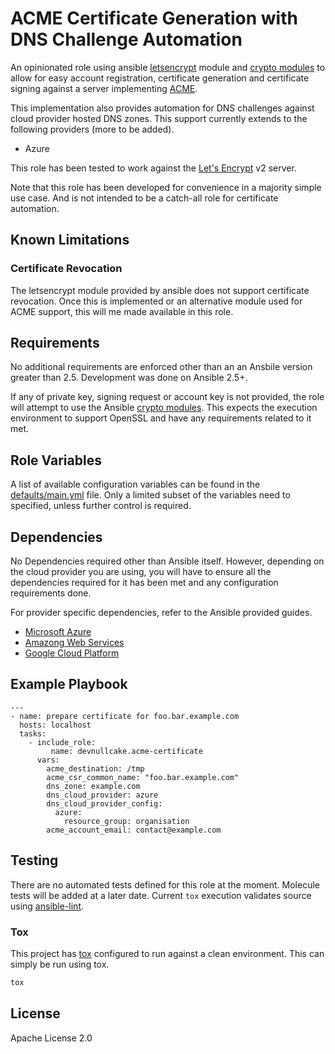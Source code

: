 ACME Certificate Generation with DNS Challenge Automation 
=========================================================
An opinionated role using ansible [letsencrypt](http://docs.ansible.com/ansible/latest/modules/letsencrypt_module.html) module and [crypto modules](http://docs.ansible.com/ansible/latest/modules/list_of_crypto_modules.html) to allow for easy account registration, certificate generation and certificate signing against a server implementing [ACME](https://github.com/ietf-wg-acme/acme).

This implementation also provides automation for DNS challenges against cloud provider hosted DNS zones. This support currently extends to the following providers (more to be added).

* Azure

This role has been tested to work against the [Let's Encrypt](https://letsencrypt.org/) v2 server.

Note that this role has been developed for convenience in a majority simple use case. And is not intended to be a catch-all role for certificate automation.

Known Limitations
-----------------
### Certificate Revocation
The letsencrypt module provided by ansible does not support certificate revocation. Once this is implemented or an alternative module used for ACME support, this will me made available in this role.

Requirements
------------

No additional requirements are enforced other than an an Ansbile version greater than 2.5. Development was done on Ansible 2.5+.

If any of private key, signing request or account key is not provided, the role will attempt to use the Ansible [crypto modules](http://docs.ansible.com/ansible/latest/modules/list_of_crypto_modules.html). This expects the execution environment to support OpenSSL and have any requirements related to it met.

Role Variables
--------------

A list of available configuration variables can be found in the [defaults/main.yml](defaults/main.yml) file. Only a limited subset of the variables need to specified, unless further control is required.

Dependencies
------------

No Dependencies required other than Ansible itself. However, depending on the cloud provider you are using, you will have to ensure all the dependencies required for it has been met and any configuration requirements done.

For provider specific dependencies, refer to the Ansible provided guides.
* [Microsoft Azure](http://docs.ansible.com/ansible/devel/scenario_guides/guide_azure.html)
* [Amazong Web Services](http://docs.ansible.com/ansible/devel/scenario_guides/guide_aws.html)
* [Google Cloud Platform](http://docs.ansible.com/ansible/devel/scenario_guides/guide_gce.html)

Example Playbook
----------------

    ---
    - name: prepare certificate for foo.bar.example.com
      hosts: localhost
      tasks:
        - include_role:
             name: devnullcake.acme-certificate
          vars:
            acme_destination: /tmp
            acme_csr_common_name: "foo.bar.example.com"
            dns_zone: example.com
            dns_cloud_provider: azure
            dns_cloud_provider_config:
              azure:
                resource_group: organisation
            acme_account_email: contact@example.com

Testing
-------
There are no automated tests defined for this role at the moment. Molecule tests will be added at a later date. Current `tox` execution validates source using [ansible-lint](https://github.com/willthames/ansible-lint).

### Tox
This project has [tox](http://tox.readthedocs.io/en/latest/) configured to run against a clean environment. This can simply be run using tox.

```sh
tox
```

License
-------

Apache License 2.0
